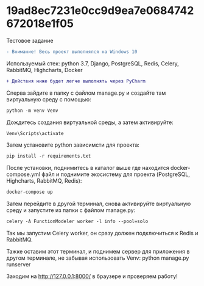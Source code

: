 # 19ad8ec7231e0cc9d9ea7e0684742672018e1f05
Тестовое задание

```diff
- Внимание! Весь проект выполнялся на Windows 10
```

Используемый стек:
python 3.7, Django, PostgreSQL, Redis, Celery, RabbitMQ, Highcharts, Docker
```diff
+ Действия ниже будет легче выполнять через PyCharm
```

Сперва зайдите в папку с файлом manage.py и создайте там виртуальную среду с помощью:
```diff
python -m venv Venv
```

Дождитесь создания виртуальной среды, а затем активируйте:
```diff
Venv\Scripts\activate
```

Затем установите python зависимсти для проекта:
```diff
pip install -r requirements.txt
```

После установки, поднимитесь в каталог выше где находится docker-compose.yml файл и поднимите экосистему для проекта
(PostgreSQL, Highcharts, RabbitMQ, Redis):
```diff
docker-compose up
```

Затем перейдите в другой терминал, снова активируйте виртуальную среду и запустите из папки с файлом manage.py:
```diff
celery -A FunctionModeler worker -l info --pool=solo
```
Так мы запустим Celery worker, он сразу должен подключиться к Redis и RabbitMQ.

Тажке оставим этот терминал, и поднимем сервер для приложения в другом терминале, не забывая использовать Venv:
python manage.py runserver

Заходим на http://127.0.0.1:8000/ в браузере и проверяем работу!

